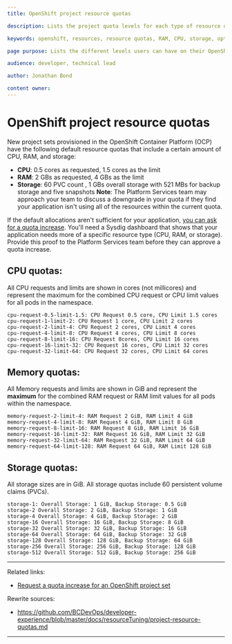 ```yaml
---
title: OpenShift project resource quotas

description: Lists the project quota levels for each type of resource on an OpenShift project set.

keywords: openshift, resources, resource quotas, RAM, CPU, storage, optimization, claims, project

page purpose: Lists the different levels users can have on their OpenShift project sets. The different resources available are CPU, memory, and storage.

audience: developer, technical lead

author: Jonathan Bond

content owner:
---
```

# OpenShift project resource quotas

New project sets provisioned in the OpenShift Container Platform (OCP) have the following default resource quotas that include a certain amount of CPU, RAM, and storage:
- **CPU**: 0.5 cores as requested, 1.5 cores as the limit
- **RAM**: 2 GBs as requested, 4 GBs as the limit
- **Storage**: 60 PVC count , 1 GBs overall storage with 521 MBs for backup storage and five snapshots
**Note**: The Platform Services team may approach your team to discuss a downgrade in your quota if they find your application isn't using all of the resources within the current quota.

If the default allocations aren't sufficient for your application, [you can ask for a quota increase](request-quota-increase-for-openshift-project-set.md). You'll need a Sysdig dashboard that shows that your application needs more of a specific resource type (CPU, RAM, or storage). Provide this proof to the Platform Services team before they can approve a quota increase.

## CPU quotas:

All CPU requests and limits are shown in cores (not millicores) and represent the maximum for the combined CPU request or CPU limit values for all pods in the namespace.

```
cpu-request-0.5-limit-1.5: CPU Request 0.5 core, CPU Limit 1.5 cores
cpu-request-1-limit-2: CPU Request 1 core, CPU Limit 2 cores
cpu-request-2-limit-4: CPU Request 2 cores, CPU Limit 4 cores
cpu-request-4-limit-8: CPU Request 4 cores, CPU Limit 8 cores
cpu-request-8-limit-16: CPU Request 8cores, CPU Limit 16 cores
cpu-request-16-limit-32: CPU Request 16 cores, CPU Limit 32 cores
cpu-request-32-limit-64: CPU Request 32 cores, CPU Limit 64 cores
```

## Memory quotas:

All Memory requests and limits are shown in GiB and represent the **maximum** for the combined RAM request or RAM limit values for all pods within the namespace.

```
memory-request-2-limit-4: RAM Request 2 GiB, RAM Limit 4 GiB
memory-request-4-limit-8: RAM Request 4 GiB, RAM Limit 8 GiB
memory-request-8-limit-16: RAM Request 8 GiB, RAM Limit 16 GiB
memory-request-16-limit-32: RAM Request 16 GiB, RAM Limit 32 GiB
memory-request-32-limit-64: RAM Request 32 GiB, RAM Limit 64 GiB
memory-request-64-limit-128: RAM Request 64 GiB, RAM Limit 128 GiB
```

## Storage quotas:

All storage sizes are in GiB. All storage quotas include 60 persistent volume claims (PVCs).

```
storage-1: Overall Storage: 1 GiB, Backup Storage: 0.5 GiB
storage-2 Overall Storage: 2 GiB, Backup Storage: 1 GiB
storage-4 Overall Storage: 4 GiB, Backup Storage: 2 GiB
storage-16 Overall Storage: 16 GiB, Backup Storage: 8 GiB
storage-32 Overall Storage: 32 GiB, Backup Storage: 16 GiB
storage-64 Overall Storage: 64 GiB, Backup Storage: 32 GiB
storage-128 Overall Storage: 128 GiB, Backup Storage: 64 GiB
storage-256 Overall Storage: 256 GiB, Backup Storage: 128 GiB
storage-512 Overall Storage: 512 GiB, Backup Storage: 256 GiB
```
---
Related links:
* [Request a quota increase for an OpenShift project set](request-quota-increase-for-openshift-project-set.md)

Rewrite sources:
* https://github.com/BCDevOps/developer-experience/blob/master/docs/resourceTuning/project-resource-quotas.md
---
